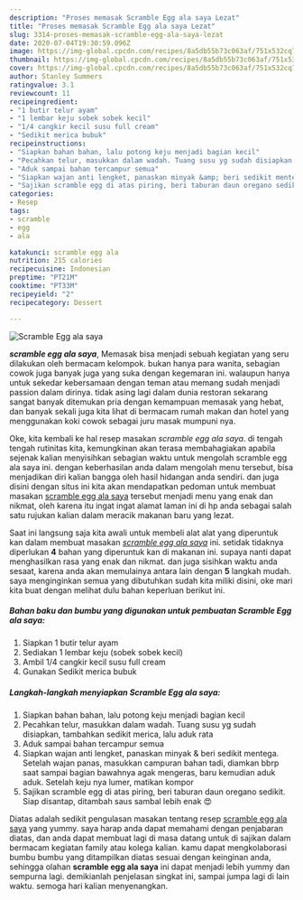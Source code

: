 ```yaml
---
description: "Proses memasak Scramble Egg ala saya Lezat"
title: "Proses memasak Scramble Egg ala saya Lezat"
slug: 3314-proses-memasak-scramble-egg-ala-saya-lezat
date: 2020-07-04T19:30:59.096Z
image: https://img-global.cpcdn.com/recipes/8a5db55b73c063af/751x532cq70/scramble-egg-ala-saya-foto-resep-utama.jpg
thumbnail: https://img-global.cpcdn.com/recipes/8a5db55b73c063af/751x532cq70/scramble-egg-ala-saya-foto-resep-utama.jpg
cover: https://img-global.cpcdn.com/recipes/8a5db55b73c063af/751x532cq70/scramble-egg-ala-saya-foto-resep-utama.jpg
author: Stanley Summers
ratingvalue: 3.1
reviewcount: 11
recipeingredient:
- "1 butir telur ayam"
- "1 lembar keju sobek sobek kecil"
- "1/4 cangkir kecil susu full cream"
- "Sedikit merica bubuk"
recipeinstructions:
- "Siapkan bahan bahan, lalu potong keju menjadi bagian kecil"
- "Pecahkan telur, masukkan dalam wadah. Tuang susu yg sudah disiapkan, tambahkan sedikit merica, lalu aduk rata"
- "Aduk sampai bahan tercampur semua"
- "Siapkan wajan anti lengket, panaskan minyak &amp; beri sedikit mentega. Setelah wajan panas, masukkan campuran bahan tadi, diamkan bbrp saat sampai bagian bawahnya agak mengeras, baru kemudian aduk aduk. Setelah keju nya lumer, matikan kompor"
- "Sajikan scramble egg di atas piring, beri taburan daun oregano sedikit. Siap disantap, ditambah saus sambal lebih enak 😍"
categories:
- Resep
tags:
- scramble
- egg
- ala

katakunci: scramble egg ala 
nutrition: 215 calories
recipecuisine: Indonesian
preptime: "PT21M"
cooktime: "PT33M"
recipeyield: "2"
recipecategory: Dessert

---
```



![Scramble Egg ala saya](https://img-global.cpcdn.com/recipes/8a5db55b73c063af/751x532cq70/scramble-egg-ala-saya-foto-resep-utama.jpg)

<b><i>scramble egg ala saya</i></b>, Memasak bisa menjadi sebuah kegiatan yang seru dilakukan oleh bermacam kelompok. bukan hanya para wanita, sebagian cowok juga banyak juga yang suka dengan kegemaran ini. walaupun hanya untuk sekedar kebersamaan dengan teman atau memang sudah menjadi passion dalam dirinya. tidak asing lagi dalam dunia restoran sekarang sangat banyak ditemukan pria dengan kemampuan memasak yang hebat, dan banyak sekali juga kita lihat di bermacam rumah makan dan hotel yang menggunakan koki cowok sebagai juru masak mumpuni nya.

Oke, kita kembali ke hal resep masakan <i>scramble egg ala saya</i>. di tengah tengah rutinitas kita, kemungkinan akan terasa membahagiakan apabila sejenak kalian menyisihkan sebagian waktu untuk mengolah scramble egg ala saya ini. dengan keberhasilan anda dalam mengolah menu tersebut, bisa menjadikan diri kalian bangga oleh hasil hidangan anda sendiri. dan juga disini dengan situs ini kita akan mendapatkan pedoman untuk membuat masakan <u>scramble egg ala saya</u> tersebut menjadi menu yang enak dan nikmat, oleh karena itu ingat ingat alamat laman ini di hp anda sebagai salah satu rujukan kalian dalam meracik makanan baru yang lezat.




Saat ini langsung saja kita awali untuk membeli alat alat yang diperuntuk kan dalam membuat masakan <u><i>scramble egg ala saya</i></u> ini. setidak tidaknya diperlukan <b>4</b> bahan yang diperuntuk kan di makanan ini. supaya nanti dapat menghasilkan rasa yang enak dan nikmat. dan juga sisihkan waktu anda sesaat, karena anda akan memulainya antara lain dengan <b>5</b> langkah mudah. saya menginginkan semua yang dibutuhkan sudah kita miliki disini, oke mari kita buat dengan melihat dulu bahan keperluan berikut ini.

<!--inarticleads1-->

##### Bahan baku dan bumbu yang digunakan untuk pembuatan Scramble Egg ala saya:

1. Siapkan 1 butir telur ayam
1. Sediakan 1 lembar keju (sobek sobek kecil)
1. Ambil 1/4 cangkir kecil susu full cream
1. Gunakan Sedikit merica bubuk




<!--inarticleads2-->

##### Langkah-langkah menyiapkan Scramble Egg ala saya:

1. Siapkan bahan bahan, lalu potong keju menjadi bagian kecil
1. Pecahkan telur, masukkan dalam wadah. Tuang susu yg sudah disiapkan, tambahkan sedikit merica, lalu aduk rata
1. Aduk sampai bahan tercampur semua
1. Siapkan wajan anti lengket, panaskan minyak &amp; beri sedikit mentega. Setelah wajan panas, masukkan campuran bahan tadi, diamkan bbrp saat sampai bagian bawahnya agak mengeras, baru kemudian aduk aduk. Setelah keju nya lumer, matikan kompor
1. Sajikan scramble egg di atas piring, beri taburan daun oregano sedikit. Siap disantap, ditambah saus sambal lebih enak 😍




Diatas adalah sedikit pengulasan masakan tentang resep <u>scramble egg ala saya</u> yang yummy. saya harap anda dapat memahami dengan penjabaran diatas, dan anda dapat membuat lagi di masa datang untuk di sajikan dalam bermacam kegiatan family atau kolega kalian. kamu dapat mengkolaborasi bumbu bumbu yang ditampilkan diatas sesuai dengan keinginan anda, sehingga olahan <b>scramble egg ala saya</b> ini dapat menjadi lebih yummy dan sempurna lagi. demikianlah penjelasan singkat ini, sampai jumpa lagi di lain waktu. semoga hari kalian menyenangkan.

